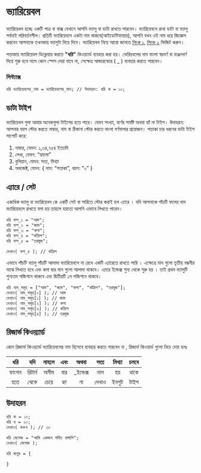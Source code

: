 # ভ্যারিয়েবল
ভ্যারিয়েবল হচ্ছে একটি পাত্র বা বাক্স যেখানে আপনি ভ্যালু বা ডাটা রাখতে পারবেন। ভ্যারিয়েবলে রাখা ডাটা বা ভ্যালু সর্বদাই পরিবর্তনশীল। প্রতিটি ভ্যারিয়েবলে একটা নাম থাকবে(আইডেন্টিফায়ার), আপনি যখন ওই নাম ধরে জিজ্ঞেস করবেন আপনাকে তখনকার ভ্যালুটা দিয়ে দিবে। ভ্যারিয়েবল নিয়ে আরো জানতে
<a href="https://theshahzada.blogspot.com/2015/04/what-is-variable.html" target="_blank">লিংক ১</a>, <a href="http://tech.priyo.com/tutorial/2014/9/30/260a67.html" target="_blank">লিংক ২</a> ভিজিট করুন।


পতাকায় ভ্যারিয়েবল ডিক্লেয়ার করতে <b>"ধরি"</b> কিওয়্যার্ড ব্যবহার করা হয়। ভেরিয়বলের নাম বাংলা স্বরবর্ণ বা ব্যঞ্জনবর্ণ দিয়ে শুরু হবে নামে কোন স্পেস দেয়া যাবে না, সেক্ষেত্র আন্ডারস্কোর ( _ ) ব্যবহার করতে পারবেন।

### সিন্ট্যাক্স

```
ধরি ভ্যারিয়েবলের_নাম = ভ্যারিয়েবলের_মান; // উদাহরন: ধরি ক = ১০;
```


## ডাটা টাইপ
ভ্যারিয়েবল গুলা আবার অনেকগুলা টাইপের হতে পারে। যেমন সংখ্যা, বর্ণের সমষ্টি অথবা হ্যাঁ না টাইপ। উদাহরন: আপনার বয়স স্টোর করতে নাম্বার, নাম বা ঠিকানা স্টোর করতে বাংলা বর্ণমালার প্রয়োজন। পতাকা চার ধরনের ডাটা টাইপ সাপোর্ট করে:

1. নাম্বার, যেমন: ১,৩৪,৭৫৪ ইত্যাদি
2. লেখা, যেমন: “হ্যালো”
3. বুলিয়ান, যেমন: সত্য, মিথ্যা
4. অবজেক্ট, যেমন: { নাম: “পতাকা”, বয়স: “০” }

## এ্যারে / সেট
একাধিক ভ্যালু বা ভ্যারিয়েবল  কে একটি সেট বা সারিতে স্টোর করাই হল এ্যারে । যদি আপনাকে পাঁচটি ফলের নাম ভ্যারিয়েবলে রাখতে বলা হয় তাহলে হয়তো আপনি এভাবে লিখতে পারেন।

```
ধরি ফল_১ = "আম";
ধরি ফল_২ = "জাম";
ধরি ফল_৩ = "কলা";
ধরি ফল_৪ = "কাঁঠাল";
ধরি ফল_৫ = "তরমুজ";

দেখাও( ফল_৪ ); // কাঁঠাল
```
এভাবে পাঁচটি ভ্যালু পাঁচটি আলাদা ভ্যারিয়েবলে না রেখে একটি এ্যারেতে রাখতে পারি । এক্ষেত্রে মান গুলো তৃতীয় বন্ধনীর মাঝে লিখতে হবে এবং কমা দ্বার মান গুলো আলাদা থাকবে। এ্যারে ইন্ডেক্স শুন্য থেকে শুরু হয় । তাই প্রথম ভ্যালুটি শুন্যতম পজিশনে থাকবে এবং দ্বিতীয়টি ১ম পজিশনে থাকবে।

```
ধরি নাম_সমূহ = ["আম", "জাম", "কলা", "কাঁঠাল", "তরমুজ"];
দেখাও( নাম_সমূহ[০] ); // আম
দেখাও( নাম_সমূহ[১] ); // জাম
দেখাও( নাম_সমূহ[২] ); // কলা
দেখাও( নাম_সমূহ[৩] ); // কাঁঠাল
দেখাও( নাম_সমূহ[৪] ); // তরমুজ
```

## রিজার্ভ কিওয়্যার্ড
কোন রিজার্ভ কিওয়্যার্ড ভ্যারিয়েবলের নাম হিসেবে ব্যবহার করতে পারবেন না , রিজার্ভ কিওয়ার্ড গুলো নিচে দেয়া হলঃ

|  ধরি  |   যদি  | নাহলে | এবং |   অথবা  |  সত্য  | মিথ্যা | চলবে |
|:-----:|:------:|:-----:|:---:|:-------:|:-----:|:-----:|:----:|
| ফাংশন | রিটার্ন |  অসীম | বার | _ইন্ডেক্স |  নাল  |   হয়  | থাকে |
|  হতে  |  থেকে  |  চেয়ে | হ্যা |    না   | দেখাও |  ইনপুট | টাইপ |



## উদাহরন
```
ধরি ক = ১০;
ধরি খ = ২০;
দেখাও( ক+খ ); // ৩০

ধরি মেসেজ = "আমি একজন গর্বিত বাঙ্গালি";
দেখাও( মেসেজ );

ধরি মানুষ = {

}
```
